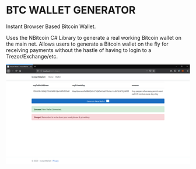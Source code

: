 # BTC WALLET GENERATOR
Instant Browser Based Bitcoin Wallet.


Uses the NBitcoin C# Library to generate a real working Bitcoin wallet on the main net. Allows users to generate a Bitcoin wallet on the fly for receiving payments without the hastle of having to login to a Trezor/Exchange/etc.


![](instawallet-v1.png)
